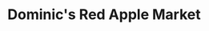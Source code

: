---
title: "Dominic's Red Apple Market"
url: /seattle/dominics-red-apple-market/
shop: Supermarkt
---